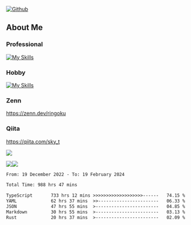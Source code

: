 [![Github](https://img.shields.io/github/followers/skyt-a?label=Follow&style=social)](https://github.com/skyt-a)

## About Me
### Professional
[![My Skills](https://skillicons.dev/icons?i=react,ts,js,nodejs,java,graphql,firebase,githubactions&theme=light)](https://skillicons.dev)
### Hobby
[![My Skills](https://skillicons.dev/icons?i=unity,rust,py&theme=light)](https://skillicons.dev)

### Zenn
https://zenn.dev/ringoku
### Qiita
https://qiita.com/sky_t


![](https://github-profile-summary-cards.vercel.app/api/cards/profile-details?username=skyt-a&theme=default)

![](https://github-profile-summary-cards.vercel.app/api/cards/repos-per-language?username=skyt-a&theme=default)![](https://github-profile-summary-cards.vercel.app/api/cards/stats?username=RinGoku&theme=default)

<!--START_SECTION:waka-->

```txt
From: 19 December 2022 - To: 19 February 2024

Total Time: 988 hrs 47 mins

TypeScript       733 hrs 12 mins >>>>>>>>>>>>>>>>>>>------   74.15 %
YAML             62 hrs 37 mins  >>-----------------------   06.33 %
JSON             47 hrs 55 mins  >------------------------   04.85 %
Markdown         30 hrs 55 mins  >------------------------   03.13 %
Rust             20 hrs 37 mins  >------------------------   02.09 %
```

<!--END_SECTION:waka-->
